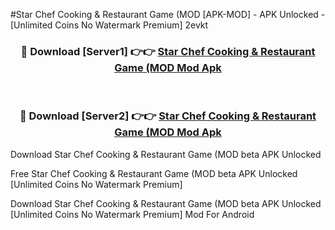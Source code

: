 #Star Chef Cooking & Restaurant Game (MOD [APK-MOD] - APK Unlocked - [Unlimited Coins No Watermark Premium] 2evkt



<div align="center">

<h3>🔴 Download [Server1] 👉👉 <a href="https://momento.my/?title=Star_Chef_Cooking_&_Restaurant_Game_(MOD">Star Chef Cooking & Restaurant Game (MOD Mod Apk</a></h3><br>

<h3>🔴 Download [Server2] 👉👉 <a href="https://momento.my/?title=Star_Chef_Cooking_&_Restaurant_Game_(MOD">Star Chef Cooking & Restaurant Game (MOD Mod Apk</a></h3>
</div>



Download Star Chef Cooking & Restaurant Game (MOD beta APK Unlocked

Free Star Chef Cooking & Restaurant Game (MOD beta APK Unlocked [Unlimited Coins No Watermark Premium]

Download Star Chef Cooking & Restaurant Game (MOD beta APK Unlocked [Unlimited Coins No Watermark Premium] Mod For Android
